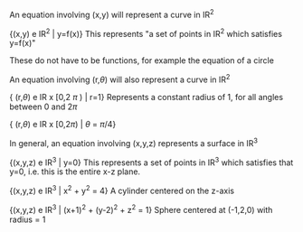 
An equation involving (x,y) will represent a curve in IR<sup>2</sup>

{(x,y) e IR<sup>2</sup> | y=f(x)}
This represents "a set of points in IR<sup>2</sup> which satisfies y=f(x)"

These do not have to be functions, for example the equation of a circle

An equation involving (r,$\theta$) will also represent a curve in IR<sup>2</sup>

{ (r,$\theta$) e IR x [0,2 $\pi$ ) | r=1}
Represents a constant radius of 1, for all angles between 0 and 2$\pi$

{ (r,$\theta$) e IR x [0,2$\pi$) | $\theta$ = $\pi$/4}

In general, an equation involving (x,y,z) represents a surface in IR<sup>3</sup>

{(x,y,z) e IR<sup>3</sup> | y=0}
This represents a set of points in IR<sup>3</sup> which satisfies that y=0, i.e. this is the entire x-z plane.

{(x,y,z) e IR<sup>3</sup> | x<sup>2</sup> + y<sup>2</sup> = 4}
A cylinder centered on the z-axis

{(x,y,z) e IR<sup>3</sup> | (x+1)<sup>2</sup> + (y-2)<sup>2</sup> + z<sup>2</sup> = 1}
Sphere centered at (-1,2,0) with radius = 1
